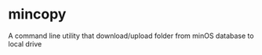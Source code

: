 mincopy
=======

A command line utility that download/upload folder from minOS database to local drive

